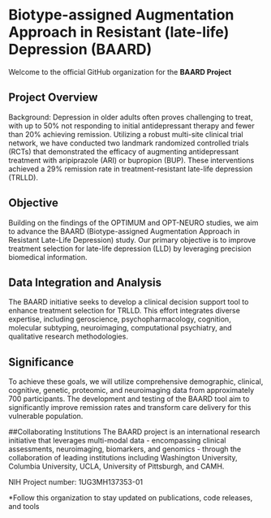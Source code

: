 # Biotype-assigned Augmentation Approach in Resistant (late-life) Depression (BAARD)

Welcome to the official GitHub organization for the **BAARD Project**


## Project Overview
Background: Depression in older adults often proves challenging to treat, with up to 50% not responding to initial antidepressant therapy and fewer than 20% achieving remission. Utilizing a robust multi-site clinical trial network, we have conducted two landmark randomized controlled trials (RCTs) that demonstrated the efficacy of augmenting antidepressant treatment with aripiprazole (ARI) or bupropion (BUP). These interventions achieved a 29% remission rate in treatment-resistant late-life depression (TRLLD). 

## Objective 
Building on the findings of the OPTIMUM and OPT-NEURO studies, we aim to advance the BAARD (Biotype-assigned Augmentation Approach in Resistant Late-Life Depression) study. Our primary objective is to improve treatment selection for late-life depression (LLD) by leveraging precision biomedical information. 

## Data Integration and Analysis
The BAARD initiative seeks to develop a clinical decision support tool to enhance treatment selection for TRLLD. This effort integrates diverse expertise, including geroscience, psychopharmacology, cognition, molecular subtyping, neuroimaging, computational psychiatry, and qualitative research methodologies. 

## Significance
To achieve these goals, we will utilize comprehensive demographic, clinical, cognitive, genetic, proteomic, and neuroimaging data from approximately 700 participants. The development and testing of the BAARD tool aim to significantly improve remission rates and transform care delivery for this vulnerable population.

##Collaborating Institutions
The BAARD project is an international research initiative that leverages multi-modal data - encompassing clinical assessments, neuroimaging, biomarkers, and genomics - through the collaboration of leading institutions including Washington University, Columbia University, UCLA, University of Pittsburgh, and CAMH.

NIH Project number:  1UG3MH137353-01

*Follow this organization to stay updated on publications, code releases, and tools
